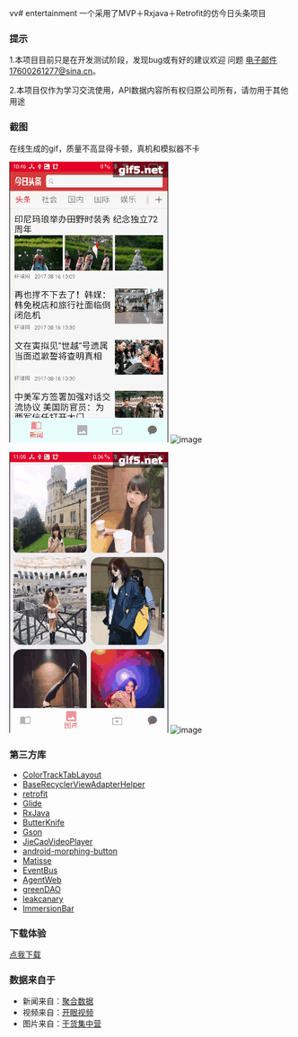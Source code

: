 vv# entertainment 一个采用了MVP＋Rxjava＋Retrofit的仿今日头条项目

### 提示
1.本项目目前只是在开发测试阶段，发现bug或有好的建议欢迎 问题 电子邮件17600261277@sina.cn。

2.本项目仅作为学习交流使用，API数据内容所有权归原公司所有，请勿用于其他用途

### 截图

在线生成的gif，质量不高显得卡顿，真机和模拟器不卡

![image](https://github.com/7hundeR/entertainment/blob/master/screens/%E6%96%B0%E9%97%BB%E6%A8%A1%E5%9D%97.gif)
![image](https://github.com/7hundeR/entertainment/blob/8f55a1e0af40d61c3a22341ac777954b7fc456e9/screens/%E8%A7%86%E9%A2%91%E6%A8%A1%E5%9D%97.gif)

![image](https://github.com/7hundeR/entertainment/blob/13eff5d92fa0277c7a7303acaf2b65cc121d89f4/screens/%E5%9B%BE%E7%89%87%E6%A8%A1%E5%9D%97.gif)
![image](https://github.com/7hundeR/entertainment/blob/13eff5d92fa0277c7a7303acaf2b65cc121d89f4/screens/%E5%BE%AE%E5%A4%B4%E6%9D%A1%E6%A8%A1%E5%9D%97.gif)

### 第三方库

- [ColorTrackTabLayout](https://github.com/yewei02538/ColorTrackTabLayout)
- [BaseRecyclerViewAdapterHelper](https://github.com/CymChad/BaseRecyclerViewAdapterHelper)
- [retrofit](https://github.com/square/retrofit)
- [Glide](https://github.com/bumptech/glide)
- [RxJava](https://github.com/ReactiveX/RxJava)
- [ButterKnife](https://github.com/JakeWharton/butterknife)
- [Gson](https://github.com/google/gson)
- [JieCaoVideoPlayer](https://github.com/lipangit/JieCaoVideoPlayer)
- [android-morphing-button](https://github.com/dmytrodanylyk/android-morphing-button)
- [Matisse](https://github.com/zhihu/Matisse)
- [EventBus](https://github.com/greenrobot/EventBus)
- [AgentWeb](https://github.com/Justson/AgentWeb)
- [greenDAO](https://github.com/greenrobot/greenDAO)
- [leakcanary](https://github.com/square/leakcanary)
- [ImmersionBar](https://github.com/gyf-dev/ImmersionBar)

### 下载体验
[点我下载](https://fir.im/todayTop)

### 数据来自于
- 新闻来自：[聚合数据](https://www.juhe.cn/)
- 视频来自：[开眼视频](http://www.eyepetizer.net/)
- 图片来自：[干货集中营](http://gank.io/api)
